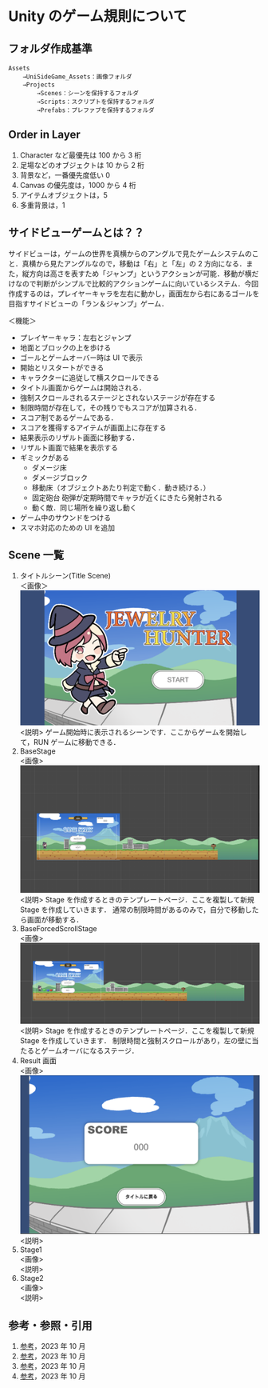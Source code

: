 # Unity のゲーム規則について

## フォルダ作成基準

```Shell
Assets
	→UniSideGame_Assets：画像フォルダ
	→Projects
		→Scenes：シーンを保持するフォルダ
		→Scripts：スクリプトを保持するフォルダ
		→Prefabs：プレファブを保持するフォルダ

```

## Order in Layer

1. Character など最優先は 100 から 3 桁
2. 足場などのオブジェクトは 10 から 2 桁
3. 背景など，一番優先度低い 0
4. Canvas の優先度は，1000 から 4 桁
5. アイテムオブジェクトは，5
6. 多重背景は，1

## サイドビューゲームとは？？

サイドビューは，ゲームの世界を真横からのアングルで見たゲームシステムのこと．真横から見たアングルなので，移動は「右」と「左」の 2 方向になる．また，縦方向は高さを表すため「ジャンプ」というアクションが可能．移動が横だけなので判断がシンプルで比較的アクションゲームに向いているシステム．今回作成するのは，プレイヤーキャラを左右に動かし，画面左から右にあるゴールを目指すサイドビューの「ラン＆ジャンプ」ゲーム．

＜機能＞

- プレイヤーキャラ：左右とジャンプ
- 地面とブロックの上を歩ける
- ゴールとゲームオーバー時は UI で表示
- 開始とリスタートができる
- キャラクターに追従して横スクロールできる
- タイトル画面からゲームは開始される．
- 強制スクロールされるステージとされないステージが存在する
- 制限時間が存在して，その残りでもスコアが加算される．
- スコア制であるゲームである．
- スコアを獲得するアイテムが画面上に存在する
- 結果表示のリザルト画面に移動する．
- リザルト画面で結果を表示する
- ギミックがある
  - ダメージ床
  - ダメージブロック
  - 移動床（オブジェクトあたり判定で動く．動き続ける．）
  - 固定砲台 砲弾が定期時間でキャラが近くにきたら発射される
  - 動く敵．同じ場所を繰り返し動く
- ゲーム中のサウンドをつける
- スマホ対応のための UI を追加

## Scene 一覧

1. タイトルシーン(Title Scene) <br>
   ＜画像＞
   ![タイトル画像](../readme_images/Title_image.png) <br>
   <説明>
   ゲーム開始時に表示されるシーンです．ここからゲームを開始して，RUN ゲームに移動できる．
2. BaseStage <br>
   <画像>
   ![ベースステージテンプレート](../readme_images/BaseStage_image.png) <br>
   <説明>
   Stage を作成するときのテンプレートページ．ここを複製して新規 Stage を作成していきます．
   通常の制限時間があるのみで，自分で移動したら画面が移動する．
3. BaseForcedScrollStage <br>
   <画像>
   ![強制スクロールステージテンプレート](../readme_images/BaseForcedScrollStage_image.png) <br>
   <説明>
   Stage を作成するときのテンプレートページ．ここを複製して新規 Stage を作成していきます．
   制限時間と強制スクロールがあり，左の壁に当たるとゲームオーバになるステージ．
4. Result 画面 <br>
   <画像>
   ![Resultシーン](../readme_images/Result_image.png) <br>
   <説明>
5. Stage1 <br>
   <画像>
   ![]() <br>
   <説明>
6. Stage2 <br>
   <画像>
   ![]() <br>
   <説明>

## 参考・参照・引用

1. [参考]()，2023 年 10 月
2. [参考]()，2023 年 10 月
3. [参考]()，2023 年 10 月
4. [参考]()，2023 年 10 月
